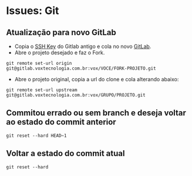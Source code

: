 # Issues: Git

## Atualização para novo GitLab
* Copia o [SSH Key](http://git.voxtecnologia.com.br/profile/keys) do Gitlab antigo e cola no novo [GitLab](https://gitlab.voxtecnologia.com.br/profile/keys). 
* Abre o projeto desejado e faz o Fork.
```
git remote set-url origin git@gitlab.voxtecnologia.com.br:vox/VOCE/FORK-PROJETO.git
```

* Abre o projeto original, copia a url do clone e cola alterando abaixo:
```
git remote set-url upstream git@gitlab.voxtecnologia.com.br:vox/GRUPO/PROJETO.git
```
## Commitou errado ou sem branch e deseja voltar ao estado do commit anterior
```
git reset --hard HEAD~1
```
## Voltar a estado do commit atual
```
git reset --hard
```